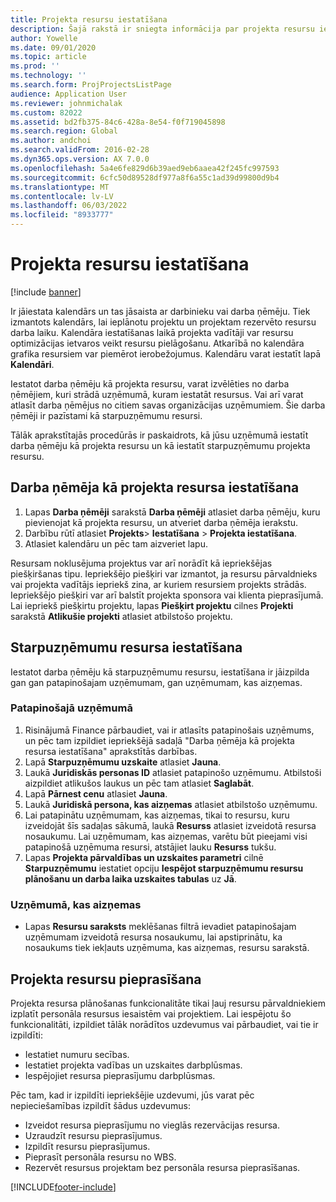 ```yaml
---
title: Projekta resursu iestatīšana
description: Šajā rakstā ir sniegta informācija par projekta resursu iestatīšanu vai pieprasīšanu.
author: Yowelle
ms.date: 09/01/2020
ms.topic: article
ms.prod: ''
ms.technology: ''
ms.search.form: ProjProjectsListPage
audience: Application User
ms.reviewer: johnmichalak
ms.custom: 82022
ms.assetid: bd2fb375-84c6-428a-8e54-f0f719045898
ms.search.region: Global
ms.author: andchoi
ms.search.validFrom: 2016-02-28
ms.dyn365.ops.version: AX 7.0.0
ms.openlocfilehash: 5a4e6fe829d6b39aed9eb6aaea42f245fc997593
ms.sourcegitcommit: 6cfc50d89528df977a8f6a55c1ad39d99800d9b4
ms.translationtype: MT
ms.contentlocale: lv-LV
ms.lasthandoff: 06/03/2022
ms.locfileid: "8933777"
---
```

# <a name="set-up-project-resources"></a>Projekta resursu iestatīšana

[!include [banner](../includes/banner.md)]

Ir jāiestata kalendārs un tas jāsaista ar darbinieku vai darba ņēmēju. Tiek izmantots kalendārs, lai ieplānotu projektu un projektam rezervēto resursu darba laiku. Kalendāra iestatīšanas laikā projekta vadītāji var resursu optimizācijas ietvaros veikt resursu pielāgošanu. Atkarībā no kalendāra grafika resursiem var piemērot ierobežojumus. Kalendāru varat iestatīt lapā **Kalendāri**.

Iestatot darba ņēmēju kā projekta resursu, varat izvēlēties no darba ņēmējiem, kuri strādā uzņēmumā, kuram iestatāt resursus. Vai arī varat atlasīt darba ņēmējus no citiem savas organizācijas uzņēmumiem. Šie darba ņēmēji ir pazīstami kā starpuzņēmumu resursi.

Tālāk aprakstītajās procedūrās ir paskaidrots, kā jūsu uzņēmumā iestatīt darba ņēmēju kā projekta resursu un kā iestatīt starpuzņēmumu projekta resursu.

## <a name="set-up-a-worker-as-a-project-resource"></a>Darba ņēmēja kā projekta resursa iestatīšana

1. Lapas **Darba ņēmēji** sarakstā **Darba ņēmēji** atlasiet darba ņēmēju, kuru pievienojat kā projekta resursu, un atveriet darba ņēmēja ierakstu.
2. Darbību rūtī atlasiet **Projekts**&gt; **Iestatīšana** &gt; **Projekta iestatīšana**.
3. Atlasiet kalendāru un pēc tam aizveriet lapu.

Resursam noklusējuma projektus var arī norādīt kā iepriekšējas piešķiršanas tipu. Iepriekšējo piešķiri var izmantot, ja resursu pārvaldnieks vai projekta vadītājs iepriekš zina, ar kuriem resursiem projekts strādās. Iepriekšējo piešķiri var arī balstīt projekta sponsora vai klienta pieprasījumā. Lai iepriekš piešķirtu projektu, lapas **Piešķirt projektu** cilnes **Projekti** sarakstā **Atlikušie projekti** atlasiet atbilstošo projektu.

## <a name="set-up-an-intercompany-resource"></a>Starpuzņēmumu resursa iestatīšana

Iestatot darba ņēmēju kā starpuzņēmumu resursu, iestatīšana ir jāizpilda gan gan patapinošajam uzņēmumam, gan uzņēmumam, kas aizņemas.

### <a name="in-the-lending-company"></a>Patapinošajā uzņēmumā

1. Risinājumā Finance pārbaudiet, vai ir atlasīts patapinošais uzņēmums, un pēc tam izpildiet iepriekšējā sadaļā "Darba ņēmēja kā projekta resursa iestatīšana" aprakstītās darbības.
2. Lapā **Starpuzņēmumu uzskaite** atlasiet **Jauna**.
3. Laukā **Juridiskās personas ID** atlasiet patapinošo uzņēmumu. Atbilstoši aizpildiet atlikušos laukus un pēc tam atlasiet **Saglabāt**.
4. Lapā **Pārnest cenu** atlasiet **Jauna**.
5. Laukā **Juridiskā persona, kas aizņemas** atlasiet atbilstošo uzņēmumu.
6. Lai patapinātu uzņēmumam, kas aizņemas, tikai to resursu, kuru izveidojāt šīs sadaļas sākumā, laukā **Resurss** atlasiet izveidotā resursa nosaukumu. Lai uzņēmumam, kas aizņemas, varētu būt pieejami visi patapinošā uzņēmuma resursi, atstājiet lauku **Resurss** tukšu.
7. Lapas **Projekta pārvaldības un uzskaites parametri** cilnē **Starpuzņēmumu** iestatiet opciju **Iespējot starpuzņēmumu resursu plānošanu un darba laika uzskaites tabulas** uz **Jā**.

### <a name="in-the-borrowing-company"></a>Uzņēmumā, kas aizņemas

- Lapas **Resursu saraksts** meklēšanas filtrā ievadiet patapinošajam uzņēmumam izveidotā resursa nosaukumu, lai apstiprinātu, ka nosaukums tiek iekļauts uzņēmuma, kas aizņemas, resursu sarakstā.

## <a name="request-project-resources"></a>Projekta resursu pieprasīšana
Projekta resursa plānošanas funkcionalitāte tikai ļauj resursu pārvaldniekiem izplatīt personāla resursus iesaistēm vai projektiem. Lai iespējotu šo funkcionalitāti, izpildiet tālāk norādītos uzdevumus vai pārbaudiet, vai tie ir izpildīti:

- Iestatiet numuru secības.
- Iestatiet projekta vadības un uzskaites darbplūsmas.
- Iespējojiet resursa pieprasījumu darbplūsmas.

Pēc tam, kad ir izpildīti iepriekšējie uzdevumi, jūs varat pēc nepieciešamības izpildīt šādus uzdevumus:

- Izveidot resursa pieprasījumu no vieglās rezervācijas resursa.
- Uzraudzīt resursu pieprasījumus.
- Izpildīt resursu pieprasījumus.
- Pieprasīt personāla resursu no WBS.
- Rezervēt resursus projektam bez personāla resursa pieprasīšanas.


[!INCLUDE[footer-include](../includes/footer-banner.md)]